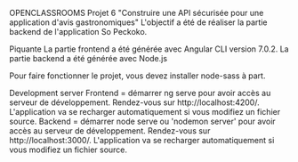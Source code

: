  OPENCLASSROOMS Projet 6 "Construire une API sécurisée pour une application d'avis gastronomiques"
L'objectif a été de réaliser la partie backend de l'application So Peckoko.

Piquante
La partie frontend a été générée avec Angular CLI version 7.0.2. La partie backend a été générée avec Node.js

Pour faire fonctionner le projet, vous devez installer node-sass à part.

Development server
Frontend = démarrer ng serve pour avoir accès au serveur de développement. Rendez-vous sur http://localhost:4200/. L'application va se recharger automatiquement si vous modifiez un fichier source. Backend = démarrer node serve ou 'nodemon server' pour avoir accès au serveur de développement. Rendez-vous sur http://localhost:3000/. L'application va se recharger automatiquement si vous modifiez un fichier source.
